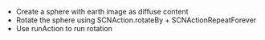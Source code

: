 - Create a sphere with earth image as diffuse content
- Rotate the sphere using SCNAction.rotateBy + SCNActionRepeatForever
- Use runAction to run rotation 
